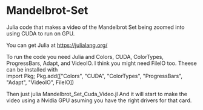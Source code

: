 # Mandelbrot-Set
Julia code that makes a video of the Mandelbrot Set being zoomed into using CUDA to run on GPU.

You can get Julia at https://julialang.org/

To run the code you need Julia and Colors, CUDA, ColorTypes, ProgressBars, Adapt, and VideoIO.
I think you might need FileIO too.
Theese can be installed with          
                                  import Pkg; Pkg.add(["Colors", "CUDA", "ColorTypes", "ProgressBars", "Adapt", "VideoIO", FileIO])

Then just julia Mandelbrot_Set_Cuda_Video.jl
And it will start to make the video using a Nvidia GPU asuming you have the right drivers for that card.

